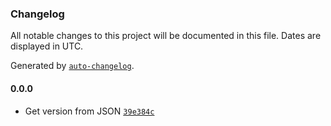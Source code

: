 ### Changelog

All notable changes to this project will be documented in this file. Dates are displayed in UTC.

Generated by [`auto-changelog`](https://github.com/CookPete/auto-changelog).

#### 0.0.0

- Get version from JSON [`39e384c`](https://github.com/tiagoboeing/bull-board/commit/39e384cf82d0d20be80b9dd27fdd9269f5155ba3)
